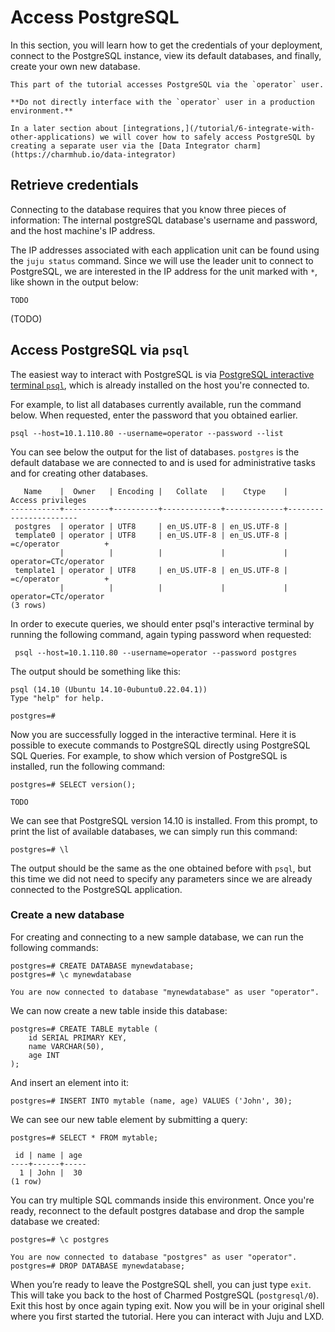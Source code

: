 # Access PostgreSQL

In this section, you will learn how to get the credentials of your deployment, connect to the PostgreSQL instance, view its default databases, and finally, create your own new database. 
```{caution}
This part of the tutorial accesses PostgreSQL via the `operator` user. 

**Do not directly interface with the `operator` user in a production environment.**

In a later section about [integrations,](/tutorial/6-integrate-with-other-applications) we will cover how to safely access PostgreSQL by creating a separate user via the [Data Integrator charm](https://charmhub.io/data-integrator)
```

## Retrieve credentials

Connecting to the database requires that you know three pieces of information: The internal postgreSQL database's username and password, and the host machine's IP address. 

The IP addresses associated with each application unit can be found using the `juju status` command. Since we will use the leader unit to connect to PostgreSQL, we are interested in the IP address for the unit marked with `*`, like shown in the output below:
```text
TODO
```

(TODO)

## Access PostgreSQL via `psql`

The easiest way to interact with PostgreSQL is via [PostgreSQL interactive terminal `psql`](https://www.postgresql.org/docs/16/app-psql.html), which is already installed on the host you're connected to.

For example, to list all databases currently available, run the command below. When requested, enter the password that you obtained earlier.
```text
psql --host=10.1.110.80 --username=operator --password --list
```

You can see below the output for the list of databases. `postgres` is the default database we are connected to and is used for administrative tasks and for creating other databases.  
```text
   Name    |  Owner   | Encoding |   Collate   |    Ctype    |   Access privileges
-----------+----------+----------+-------------+-------------+-----------------------
 postgres  | operator | UTF8     | en_US.UTF-8 | en_US.UTF-8 |
 template0 | operator | UTF8     | en_US.UTF-8 | en_US.UTF-8 | =c/operator          +
           |          |          |             |             | operator=CTc/operator
 template1 | operator | UTF8     | en_US.UTF-8 | en_US.UTF-8 | =c/operator          +
           |          |          |             |             | operator=CTc/operator
(3 rows)
```

In order to execute queries, we should enter psql's interactive terminal by running the following command, again typing password when requested:
```text
 psql --host=10.1.110.80 --username=operator --password postgres
```

The output should be something like this:

```text
psql (14.10 (Ubuntu 14.10-0ubuntu0.22.04.1))
Type "help" for help.

postgres=# 
```
Now you are successfully logged in the interactive terminal. Here it is possible to execute commands to PostgreSQL directly using PostgreSQL SQL Queries. For example, to show which version of PostgreSQL is installed, run the following command:

```text
postgres=# SELECT version();

TODO
```

We can see that PostgreSQL version 14.10 is installed. From this prompt, to print the list of available databases, we can simply run this command:

```text
postgres=# \l
```

The output should be the same as the one obtained before with `psql`, but this time we did not need to specify any parameters since we are already connected to the PostgreSQL application.

### Create a new database
For creating and connecting to a new sample database, we can run the following commands:
```text
postgres=# CREATE DATABASE mynewdatabase;
postgres=# \c mynewdatabase

You are now connected to database "mynewdatabase" as user "operator".
```

We can now create a new table inside this database:

```text
postgres=# CREATE TABLE mytable (
	id SERIAL PRIMARY KEY,
	name VARCHAR(50),
	age INT
);
```

And insert an element into it:

```text
postgres=# INSERT INTO mytable (name, age) VALUES ('John', 30);
```

We can see our new table element by submitting a query:

```text
postgres=# SELECT * FROM mytable;

 id | name | age
----+------+-----
  1 | John |  30
(1 row)
```

You can try multiple SQL commands inside this environment. Once you're ready, reconnect to the default postgres database and drop the sample database we created:

```text
postgres=# \c postgres

You are now connected to database "postgres" as user "operator".
postgres=# DROP DATABASE mynewdatabase;
```

When you’re ready to leave the PostgreSQL shell, you can just type `exit`. This will take you back to the host of Charmed PostgreSQL (`postgresql/0`). Exit this host by once again typing exit. Now you will be in your original shell where you first started the tutorial. Here you can interact with Juju and LXD.